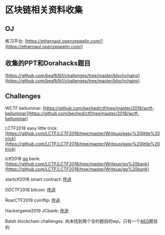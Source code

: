 # 区块链相关资料收集

## OJ
练习平台: [https://ethernaut.openzeppelin.com/](https://ethernaut.openzeppelin.com/)

## 收集的PPT和Dorahacks题目
[https://github.com/beafb1b1/challenges/tree/master/blochchains](https://github.com/beafb1b1/challenges/tree/master/blochchains)

## Challenges
WCTF belluminar: [https://github.com/beched/ctf/tree/master/2018/wctf-belluminar](https://github.com/beched/ctf/tree/master/2018/wctf-belluminar)

LCTF2018 easy little trick: [https://github.com/LCTF/LCTF2018/tree/master/Writeup/easy%20little%20trick](https://github.com/LCTF/LCTF2018/tree/master/Writeup/easy%20little%20trick)

lctf2018 gg bank: [https://github.com/LCTF/LCTF2018/tree/master/Writeup/gg%20bank](https://github.com/LCTF/LCTF2018/tree/master/Writeup/gg%20bank)

startctf2018 smart contract: [传送](https://github.com/sixstars/starctf2018/tree/master/web-smart_contract)

DDCTF2018 bitcoin: [传送](https://skysec.top/2018/04/22/DDCTF-bitcoin-51per-Attack/)

RoarCTF2019 coinflip: [传送](https://hitcxy.com/2019/CoinFlip/)

Hackergame2019 JCbank: [传送](https://hitcxy.com/2019/JCBank/)

Balsh blockchain challenges: 尚未找到两个合约题目的wp，只有一个[AEG](https://ctftime.org/writeup/16733)题目的